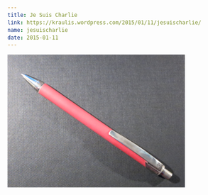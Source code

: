 ```yaml
---
title: Je Suis Charlie
link: https://kraulis.wordpress.com/2015/01/11/jesuischarlie/
name: jesuischarlie
date: 2015-01-11
---
```

[![pen](/files/pen.png)](/posts/pen.png)


